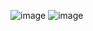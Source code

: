 ![image](https://github.com/harirajeev/learn_LLMS/assets/13446418/2e34aaad-e08f-4dc9-bc50-d2134e6314ac)
![image](https://github.com/harirajeev/learn_LLMS/assets/13446418/f5907a6e-9aec-4caf-b3c9-d64791887eb3)
